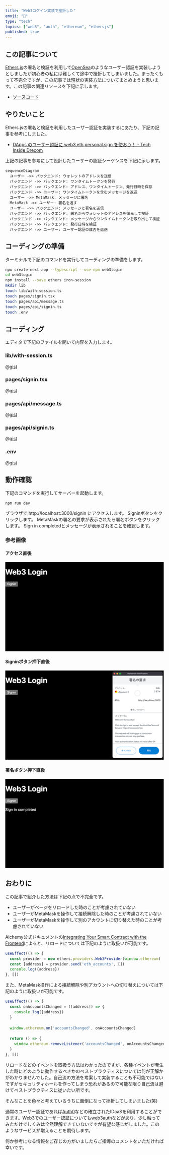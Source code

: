 ```yaml
---
title: "Web3ログイン実装で挫折した"
emoji: "🥺"
type: "tech"
topics: ["web3", "auth", "ethereum", "ethersjs"]
published: true
---
```


## この記事について

[Ethers.js](https://docs.ethers.io/)の署名と検証を利用して[OpenSea](https://opensea.io/)のようなユーザー認証を実装しようとしましたが初心者の私には難しくて途中で挫折してしまいました。まったくもって不完全ですが、この記事では現状の実装方法についてまとめようと思います。この記事の関連リソースを下記に示します。

- [ソースコード](https://github.com/tatsuyasusukida/web3login)

## やりたいこと

Ethers.jsの署名と検証を利用したユーザー認証を実装するにあたり、下記の記事を参考にしました。

- [DApps のユーザー認証に web3.eth.personal.sign を使おう！ - Tech Inside Drecom](https://tech.drecom.co.jp/dapps-use-web3-eth-personal-sign/)

上記の記事を参考にして設計したユーザーの認証シーケンスを下記に示します。

```mermaid
sequenceDiagram
  ユーザー ->> バックエンド: ウォレットのアドレスを送信
  バックエンド ->> バックエンド: ワンタイムトークンを発行
  バックエンド ->> バックエンド: アドレス、ワンタイムトークン、発行日時を保存
  バックエンド ->> ユーザー: ワンタイムトークンを含むメッセージを返送
  ユーザー ->> MetaMask: メッセージに署名
  MetaMask ->> ユーザー: 署名を返す
  ユーザー ->> バックエンド: メッセージと署名を送信
  バックエンド ->> バックエンド: 署名からウォレットのアドレスを復元して検証
  バックエンド ->> バックエンド: メッセージからワンタイムトークンを取り出して検証
  バックエンド ->> バックエンド: 発行日時を検証
  バックエンド ->> ユーザー: ユーザー認証の成否を返送
```



## コーディングの準備

ターミナルで下記のコマンドを実行してコーディングの準備をします。

```sh
npx create-next-app --typescript --use-npm web3login
cd web3login
npm install --save ethers iron-session
mkdir lib
touch lib/with-session.ts
touch pages/signin.tsx
touch pages/api/message.ts
touch pages/api/signin.ts
touch .env
```


## コーディング

エディタで下記のファイルを開いて内容を入力します。

### lib/with-session.ts

@[gist](https://gist.github.com/tatsuyasusukida/1293733300e689bd5556f4619626130f?file=with-session.ts)

### pages/signin.tsx

@[gist](https://gist.github.com/tatsuyasusukida/1293733300e689bd5556f4619626130f?file=signin.tsx)

### pages/api/message.ts

@[gist](https://gist.github.com/tatsuyasusukida/1293733300e689bd5556f4619626130f?file=message.ts)

### pages/api/signin.ts

@[gist](https://gist.github.com/tatsuyasusukida/1293733300e689bd5556f4619626130f?file=signin.ts)

### .env

@[gist](https://gist.github.com/tatsuyasusukida/1293733300e689bd5556f4619626130f?file=.env)



## 動作確認

下記のコマンドを実行してサーバーを起動します。

```sh
npm run dev
```

ブラウザで http://localhost:3000/signin にアクセスします。
Signinボタンをクリックします。
MetaMaskの署名の要求が表示されたら署名ボタンをクリックします。
Sign in completedとメッセージが表示されることを確認します。

### 参考画像

#### アクセス直後

![](/images/articles/how-can-i-implement-web3-login/img-check-01.png)

#### Signinボタン押下直後

![](/images/articles/how-can-i-implement-web3-login/img-check-02.png)

#### 署名ボタン押下直後

![](/images/articles/how-can-i-implement-web3-login/img-check-03.png)



## おわりに

この記事で紹介した方法は下記の点で不完全です。

- ユーザーがページをリロードした時のことが考慮されていない
- ユーザーがMetaMaskを操作して接続解除した時のことが考慮されていない
- ユーザーがMetaMaskを操作して別のアカウントに切り替えた時のことが考慮されていない

Alchemy公式ドキュメントの[Integrating Your Smart Contract with the Frontend](https://docs.alchemy.com/docs/integrating-your-smart-contract-with-the-frontend)によると、リロードについては下記のように取扱いが可能です。

```ts
useEffect(() => {
  const provider = new ethers.providers.Web3Provider(window.ethereum)
  const [address] = provider.send('eth_accounts', [])
  console.log({address})
}, [])
```

また、MetaMask操作による接続解除や別アカウントへの切り替えについては下記のように取扱いが可能です。

```ts
useEffect(() => {
  const onAccountsChanged = ([address]) => {
    console.log({address})
  }

  window.ethereum.on('accountsChanged', onAccountsChanged)

  return () => {
    window.ethereum.removeListener('accountsChanged', onAccountsChanged)
  }
}, [])
```

リロードなどのイベントを取扱う方法はわかったのですが、各種イベントが発生した時にどのように動作するべきかのベストプラクティスについては何が正解かがわかりませんでした。自己流の方法を考案して実装することも不可能ではないですがセキュリティホールを作ってしまう恐れがあるので可能な限り自己流は避けてベストプラクティスに従いたい所です。

そんなことを色々と考えているうちに面倒になって挫折してしまいました(笑)

通常のユーザー認証であれば[Auth0](https://auth0.com/)などの確立されたIDaaSを利用することができます。Web3でのユーザー認証についても[web3auth](https://web3auth.io/)などがあり、少し触ってみただけでしくみは全然理解できていないですが有望な感じがしました。このようなサービスが増えることを期待します。

何か参考になる情報をご存じの方がいましたらご指導のコメントをいただければ幸いです。

